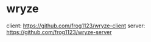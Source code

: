 # wryze

client: https://github.com/frog1123/wryze-client server: https://github.com/frog1123/wryze-server
